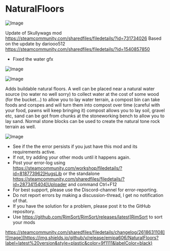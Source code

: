 # NaturalFloors

![Image](https://i.imgur.com/buuPQel.png)

Update of Skullywags mod
https://steamcommunity.com/sharedfiles/filedetails/?id=731734026
Based on the update by dariooo512
https://steamcommunity.com/sharedfiles/filedetails/?id=1540857850

- Fixed the water gfx

![Image](https://i.imgur.com/pufA0kM.png)

	
![Image](https://i.imgur.com/Z4GOv8H.png)

Adds buildable natural floors. A well can be placed near a natural water source (no water no well sorry) to collect water at the cost of some wood (for the bucket...) to allow you to lay water terrain, a compost bin can take foods and corspes and will turn them into compost over time (careful with your food, pawns will keep bringing it) compost allows you to lay soil, gravel etc, sand can be got from chunks at the stoneworking bench to allow you to lay sand. Normal stone blocks can be used to create the natural tone rock terrain as well.

![Image](https://i.imgur.com/PwoNOj4.png)



-  See if the the error persists if you just have this mod and its requirements active.
-  If not, try adding your other mods until it happens again.
-  Post your error-log using https://steamcommunity.com/workshop/filedetails/?id=818773962]HugsLib or the standalone https://steamcommunity.com/sharedfiles/filedetails/?id=2873415404]Uploader and command Ctrl+F12
-  For best support, please use the Discord-channel for error-reporting.
-  Do not report errors by making a discussion-thread, I get no notification of that.
-  If you have the solution for a problem, please post it to the GitHub repository.
-  Use https://github.com/RimSort/RimSort/releases/latest]RimSort to sort your mods



https://steamcommunity.com/sharedfiles/filedetails/changelog/2618631108]![Image](https://img.shields.io/github/v/release/emipa606/NaturalFloors?label=latest%20version&style=plastic&color=9f1111&labelColor=black)

